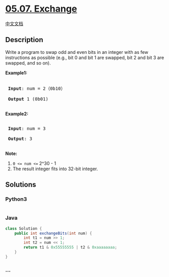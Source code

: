 # [05.07. Exchange](https://leetcode-cn.com/problems/exchange-lcci)

[中文文档](/lcci/05.07.Exchange/README.md)

## Description

<p>Write a program to swap odd and even bits in an integer with as few instructions as possible (e.g., bit 0 and bit 1 are swapped, bit 2 and bit 3 are swapped, and so on).</p>

<p><strong>Example1:</strong></p>

<pre>

<strong> Input</strong>: num = 2（0b10）

<strong> Output</strong> 1 (0b01)

</pre>

<p><strong>Example2:</strong></p>

<pre>

<strong> Input</strong>: num = 3

<strong> Output</strong>: 3

</pre>

<p><strong>Note:</strong></p>

<ol>
	<li><code>0 &lt;= num &lt;=</code>&nbsp;2^30 - 1</li>
	<li>The result integer fits into 32-bit integer.</li>
</ol>

## Solutions

<!-- tabs:start -->

### **Python3**

```python

```

### **Java**

```java
class Solution {
    public int exchangeBits(int num) {
        int t1 = num >> 1;
    	int t2 = num << 1;
    	return t1 & 0x55555555 | t2 & 0xaaaaaaaa;
    }
}
```

### **...**

```

```

<!-- tabs:end -->
